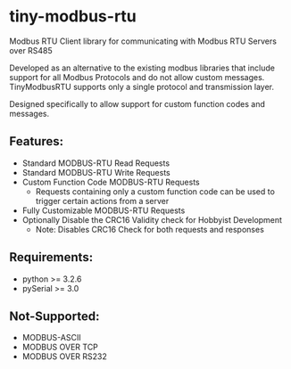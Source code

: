 # tiny-modbus-rtu
Modbus RTU Client library for communicating with Modbus RTU Servers over RS485

Developed as an alternative to the existing modbus libraries that include support for all Modbus Protocols and do not allow custom messages. TinyModbusRTU supports only a single protocol and transmission layer.  

Designed specifically to allow support for custom function codes and messages.


## Features:
* Standard MODBUS-RTU Read Requests
* Standard MODBUS-RTU Write Requests
* Custom Function Code MODBUS-RTU Requests
  * Requests containing only a custom function code can be used to trigger certain actions from a server
* Fully Customizable MODBUS-RTU Requests
* Optionally Disable the CRC16 Validity check for Hobbyist Development
  * Note: Disables CRC16 Check for both requests and responses


## Requirements:
* python >= 3.2.6
* pySerial >= 3.0


## Not-Supported:
* MODBUS-ASCII
* MODBUS OVER TCP
* MODBUS OVER RS232
